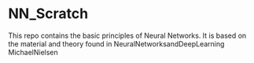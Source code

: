 # NN_Scratch
This repo contains the basic principles of Neural Networks. It is based on the material and theory found in NeuralNetworksandDeepLearning MichaelNielsen
